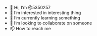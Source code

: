 - 👋 Hi, I’m @5350257
- 👀 I’m interested in interesting thing
- 🌱 I’m currently learning something
- 💞️ I’m looking to collaborate on someone
- 📫 How to reach me

<!---
5350257/5350257 is a ✨ special ✨ repository because its `README.md` (this file) appears on your GitHub profile.
You can click the Preview link to take a look at your changes.
--->
